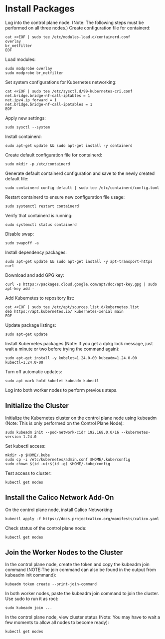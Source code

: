 # Install Packages
Log into the control plane node. (Note: The following steps must be performed on all three nodes.)
Create configuration file for containerd:
```
cat <<EOF | sudo tee /etc/modules-load.d/containerd.conf
overlay
br_netfilter
EOF
```
Load modules:
```
sudo modprobe overlay
sudo modprobe br_netfilter
```
Set system configurations for Kubernetes networking:
```
cat <<EOF | sudo tee /etc/sysctl.d/99-kubernetes-cri.conf
net.bridge.bridge-nf-call-iptables = 1
net.ipv4.ip_forward = 1
net.bridge.bridge-nf-call-ip6tables = 1
EOF
```
Apply new settings:
```
sudo sysctl --system
```
Install containerd:
```
sudo apt-get update && sudo apt-get install -y containerd
```
Create default configuration file for containerd:
```
sudo mkdir -p /etc/containerd
```
Generate default containerd configuration and save to the newly created default file:
```
sudo containerd config default | sudo tee /etc/containerd/config.toml
```
Restart containerd to ensure new configuration file usage:
```
sudo systemctl restart containerd
```
Verify that containerd is running:
```
sudo systemctl status containerd
```
Disable swap:
```
sudo swapoff -a
```
Install dependency packages:
```
sudo apt-get update && sudo apt-get install -y apt-transport-https curl
```
Download and add GPG key:
```
curl -s https://packages.cloud.google.com/apt/doc/apt-key.gpg | sudo apt-key add -
```
Add Kubernetes to repository list:
```
cat <<EOF | sudo tee /etc/apt/sources.list.d/kubernetes.list
deb https://apt.kubernetes.io/ kubernetes-xenial main
EOF
```
Update package listings:
```
sudo apt-get update
```
Install Kubernetes packages (Note: If you get a dpkg lock message, just wait a minute or two before trying the command again):
```
sudo apt-get install -y kubelet=1.24.0-00 kubeadm=1.24.0-00 kubectl=1.24.0-00
```
Turn off automatic updates:
```
sudo apt-mark hold kubelet kubeadm kubectl
```
Log into both worker nodes to perform previous steps.

## Initialize the Cluster
Initialize the Kubernetes cluster on the control plane node using kubeadm (Note: This is only performed on the Control Plane Node):
```
sudo kubeadm init --pod-network-cidr 192.168.0.0/16 --kubernetes-version 1.24.0
```
Set kubectl access:
```
mkdir -p $HOME/.kube
sudo cp -i /etc/kubernetes/admin.conf $HOME/.kube/config
sudo chown $(id -u):$(id -g) $HOME/.kube/config
```
Test access to cluster:
```
kubectl get nodes
```
## Install the Calico Network Add-On
On the control plane node, install Calico Networking:
```
kubectl apply -f https://docs.projectcalico.org/manifests/calico.yaml
```
Check status of the control plane node:
```
kubectl get nodes
```
## Join the Worker Nodes to the Cluster
In the control plane node, create the token and copy the kubeadm join command (NOTE:The join command can also be found in the output from kubeadm init command):
```
kubeadm token create --print-join-command
```
In both worker nodes, paste the kubeadm join command to join the cluster. Use sudo to run it as root:
```
sudo kubeadm join ...
```
In the control plane node, view cluster status (Note: You may have to wait a few moments to allow all nodes to become ready):
```
kubectl get nodes
```
